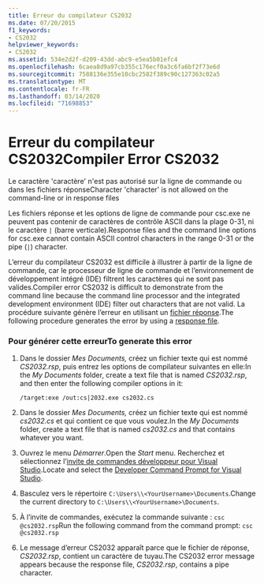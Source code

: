 ```yaml
---
title: Erreur du compilateur CS2032
ms.date: 07/20/2015
f1_keywords:
- CS2032
helpviewer_keywords:
- CS2032
ms.assetid: 534e2d2f-d209-43dd-abc9-e5ea5b01efc4
ms.openlocfilehash: 6caea8d9a97cb355c176ecf0a3c6fa6bf2f73e6d
ms.sourcegitcommit: 7588136e355e10cbc2582f389c90c127363c02a5
ms.translationtype: MT
ms.contentlocale: fr-FR
ms.lasthandoff: 03/14/2020
ms.locfileid: "71698853"
---
```

# <a name="compiler-error-cs2032"></a><span data-ttu-id="39a2a-102">Erreur du compilateur CS2032</span><span class="sxs-lookup"><span data-stu-id="39a2a-102">Compiler Error CS2032</span></span>

<span data-ttu-id="39a2a-103">Le caractère 'caractère' n'est pas autorisé sur la ligne de commande ou dans les fichiers réponse</span><span class="sxs-lookup"><span data-stu-id="39a2a-103">Character 'character' is not allowed on the command-line or in response files</span></span>

 <span data-ttu-id="39a2a-104">Les fichiers réponse et les options de ligne de commande pour csc.exe ne peuvent pas contenir de caractères de contrôle ASCII dans la plage 0-31, ni le caractère `|` (barre verticale).</span><span class="sxs-lookup"><span data-stu-id="39a2a-104">Response files and the command line options for csc.exe cannot contain ASCII control characters in the range 0-31 or the pipe (`|`) character.</span></span>

 <span data-ttu-id="39a2a-105">L’erreur du compilateur CS2032 est difficile à illustrer à partir de la ligne de commande, car le processeur de ligne de commande et l’environnement de développement intégré (IDE) filtrent les caractères qui ne sont pas valides.</span><span class="sxs-lookup"><span data-stu-id="39a2a-105">Compiler error CS2032 is difficult to demonstrate from the command line because the command line processor and the integrated development environment (IDE) filter out characters that are not valid.</span></span> <span data-ttu-id="39a2a-106">La procédure suivante génère l’erreur en utilisant un [fichier réponse](../compiler-options/response-file-compiler-option.md).</span><span class="sxs-lookup"><span data-stu-id="39a2a-106">The following procedure generates the error by using a [response file](../compiler-options/response-file-compiler-option.md).</span></span>

### <a name="to-generate-this-error"></a><span data-ttu-id="39a2a-107">Pour générer cette erreur</span><span class="sxs-lookup"><span data-stu-id="39a2a-107">To generate this error</span></span>

1. <span data-ttu-id="39a2a-108">Dans le dossier *Mes Documents,* créez un fichier texte qui est nommé *CS2032.rsp*, puis entrez les options de compilateur suivantes en elle:</span><span class="sxs-lookup"><span data-stu-id="39a2a-108">In the *My Documents* folder, create a text file that is named *CS2032.rsp*, and then enter the following compiler options in it:</span></span>
  
    ```console
    /target:exe /out:cs|2032.exe cs2032.cs
    ```

2. <span data-ttu-id="39a2a-109">Dans le dossier *Mes Documents,* créez un fichier texte qui est nommé *cs2032.cs* et qui contient ce que vous voulez.</span><span class="sxs-lookup"><span data-stu-id="39a2a-109">In the *My Documents* folder, create a text file that is named *cs2032.cs* and that contains whatever you want.</span></span>

3. <span data-ttu-id="39a2a-110">Ouvrez le menu *Démarrer*.</span><span class="sxs-lookup"><span data-stu-id="39a2a-110">Open the *Start* menu.</span></span> <span data-ttu-id="39a2a-111">Recherchez et sélectionnez l’[invite de commandes développeur pour Visual Studio](../../../framework/tools/developer-command-prompt-for-vs.md).</span><span class="sxs-lookup"><span data-stu-id="39a2a-111">Locate and select the [Developer Command Prompt for Visual Studio](../../../framework/tools/developer-command-prompt-for-vs.md).</span></span>

4. <span data-ttu-id="39a2a-112">Basculez vers le répertoire `C:\Users\\<YourUsername>\Documents`.</span><span class="sxs-lookup"><span data-stu-id="39a2a-112">Change the current directory to `C:\Users\\<YourUsername>\Documents`.</span></span>

5. <span data-ttu-id="39a2a-113">À l’invite de commandes, exécutez la commande suivante : `csc @cs2032.rsp`</span><span class="sxs-lookup"><span data-stu-id="39a2a-113">Run the following command from the command prompt: `csc @cs2032.rsp`</span></span>

6. <span data-ttu-id="39a2a-114">Le message d’erreur CS2032 apparaît parce que le fichier de réponse, *CS2032.rsp*, contient un caractère de tuyau.</span><span class="sxs-lookup"><span data-stu-id="39a2a-114">The CS2032 error message appears because the response file, *CS2032.rsp*, contains a pipe character.</span></span>
